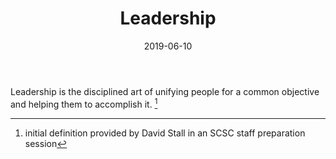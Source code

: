 ﻿---
date: "2019-06-10"
lastmod: "2019-10-12"
slug: leadership
title: "Leadership"
---
Leadership is the disciplined art of unifying people for a common objective and helping them to accomplish it. [^1]

[^1]: initial definition provided by David Stall in an SCSC staff preparation session